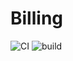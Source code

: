 # Billing
![CI](https://github.com/stepin104509/Billing/workflows/CI/badge.svg)
![build](https://github.com/stepin104509/Billing/workflows/build/badge.svg)
